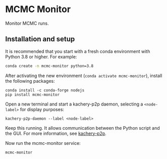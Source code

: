 # MCMC Monitor

Monitor MCMC runs.

## Installation and setup

It is recommended that you start with a fresh conda environment with Python 3.8 or higher. For example:

```bash
conda create -n mcmc-monitor python=3.8
```

After activating the new environment (`conda activate mcmc-monitor`), install the following packages:

```
conda install -c conda-forge nodejs
pip install mcmc-monitor
```

Open a new terminal and start a kachery-p2p daemon, selecting a `<node-label>` for display purposes:

```
kachery-p2p-daemon --label <node-label>
```

Keep this running. It allows communication between the Python script and the GUI. For more information, see [kachery-p2p](https://github.com/flatironinstitute/kachery-p2p).

Now run the mcmc-monitor service:

```
mcmc-monitor
```





